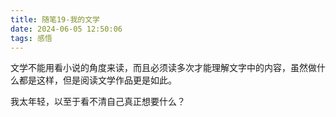 ```yaml
---
title: 随笔19-我的文学
date: 2024-06-05 12:50:06
tags: 感悟
---
```


文学不能用看小说的角度来读，而且必须读多次才能理解文字中的内容，虽然做什么都是这样，但是阅读文学作品更是如此。

我太年轻，以至于看不清自己真正想要什么？